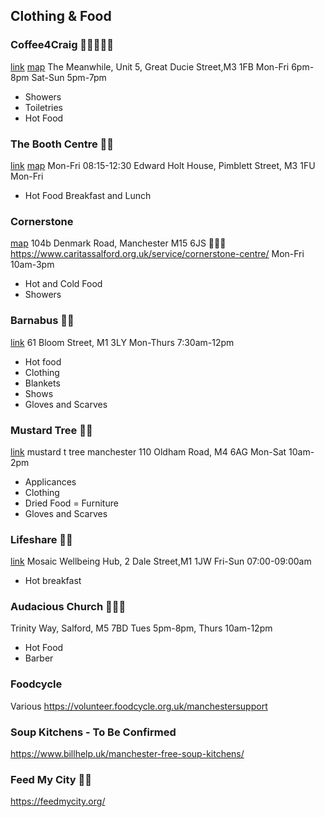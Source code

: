 ## Clothing & Food

### Coffee4Craig 🚿🥘🥗👕👖
[link](https://www.coffee4craig.org/) [map](https://maps.app.goo.gl/QD2E5RUtkPCTJDH69)
The Meanwhile, Unit 5, Great Ducie Street,M3 1FB
Mon-Fri 6pm-8pm
Sat-Sun 5pm-7pm
- Showers
- Toiletries
- Hot Food

### The Booth Centre 🥘🥗
[link](https://www.boothcentre.org.uk/) [map](https://maps.app.goo.gl/kfMf4LK9Sdo8nfyy8)
Mon-Fri 08:15-12:30 
Edward Holt House, Pimblett Street, M3 1FU
Mon-Fri
- Hot Food Breakfast and Lunch

### Cornerstone 
[map]()
104b Denmark Road, Manchester M15 6JS 🥘🥗🚿
https://www.caritassalford.org.uk/service/cornerstone-centre/
Mon-Fri 10am-3pm
- Hot and Cold Food
- Showers

### Barnabus 🥘🥗
[link](https://www.barnabus.org/)
61 Bloom Street, M1 3LY
Mon-Thurs 7:30am-12pm
- Hot food
- Clothing
- Blankets
- Shows
- Gloves and Scarves

### Mustard Tree 👕👖
[link](https://mustardtree.org.uk/)
mustard t tree manchester
110 Oldham Road, M4 6AG
Mon-Sat 10am-2pm
- Applicances
- Clothing
- Dried Food 
= Furniture
- Gloves and Scarves

### Lifeshare 🥘🥗
[link](https://www.lifeshare.org.uk/)
Mosaic Wellbeing Hub, 2 Dale Street,M1 1JW
Fri-Sun 07:00-09:00am 
- Hot breakfast 

### Audacious Church 🥘🥗💈
Trinity Way, Salford, M5 7BD
Tues 5pm-8pm, Thurs 10am-12pm
- Hot Food
- Barber

### Foodcycle
Various
https://volunteer.foodcycle.org.uk/manchestersupport

### Soup Kitchens - To Be Confirmed
https://www.billhelp.uk/manchester-free-soup-kitchens/

### Feed My City 🥘🥗
https://feedmycity.org/


